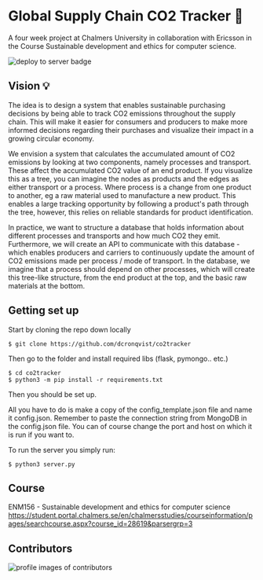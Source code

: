 # Global Supply Chain CO2 Tracker 🌱
A four week project at Chalmers University in collaboration with Ericsson in the Course Sustainable development and ethics for computer science.

![deploy to server badge](https://github.com/dcronqvist/co2tracker/workflows/Deploy%20to%20server/badge.svg)

## Vision 💡
The idea is to design a system that enables sustainable purchasing decisions by being able to track CO2 emissions throughout the supply chain. This will make it easier for consumers and producers to make more informed decisions regarding their purchases and visualize their impact in a growing circular economy.

We envision a system that calculates the accumulated amount of CO2 emissions by looking at two components, namely processes and transport. These affect the accumulated CO2 value of an end product. If you visualize this as a tree, you can imagine the nodes as products and the edges as either transport or a process. Where process is a change from one product to another, eg a raw material used to manufacture a new product. This enables a large tracking opportunity by following a product's path through the tree, however, this relies on reliable standards for product identification.

In practice, we want to structure a database that holds information about different processes and transports and how much CO2 they emit. Furthermore, we will create an API to communicate with this database - which enables producers and carriers to continuously update the amount of CO2 emissions made per process / mode of transport. In the database, we imagine that a process should depend on other processes, which will create this tree-like structure, from the end product at the top, and the basic raw materials at the bottom.

## Getting set up

Start by cloning the repo down locally
```shell
$ git clone https://github.com/dcronqvist/co2tracker
```
Then go to the folder and install required libs (flask, pymongo.. etc.)
```shell
$ cd co2tracker
$ python3 -m pip install -r requirements.txt
```
Then you should be set up.

All you have to do is make a copy of the config_template.json file and name it config.json. Remember to paste the connection string from MongoDB in the config.json file. You can of course change the port and host on which it is run if you want to.

To run the server you simply run:
```shell
$ python3 server.py
```
## Course 
ENM156 - Sustainable development and ethics for computer science
https://student.portal.chalmers.se/en/chalmersstudies/courseinformation/pages/searchcourse.aspx?course_id=28619&parsergrp=3

## Contributors
![profile images of contributors](https://contributors-img.web.app/image?repo=dcronqvist/co2tracker)

